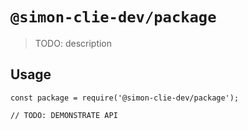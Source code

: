 # `@simon-clie-dev/package`

> TODO: description

## Usage

```
const package = require('@simon-clie-dev/package');

// TODO: DEMONSTRATE API
```

